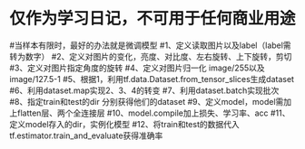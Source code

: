 # 仅作为学习日记，不可用于任何商业用途
#当样本有限时，最好的办法就是微调模型
#1、定义读取图片以及label（label需转为数字）
#2、定义对图片的变化，亮度、对比度、左右旋转、上下旋转，剪切
#3、定义对图片指定角度的旋转
#4、定义对图片归一化 image/255以及image/127.5-1
#5、根据1，利用tf.data.Dataset.from_tensor_slices生成dataset
#6、利用dataset.map实现2、3、4的转变
#7、利用dataset.batch实现批次
#8、指定train和test的dir 分别获得他们的dataset
#9、定义model，model需加上flatten层、两个全连接层
#10、model.compile加上损失、学习率、acc
#11、定义model存入的dir，实例化模型
#12、将train和test的数据代入tf.estimator.train_and_evaluate获得准确率


